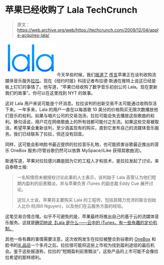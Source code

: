 # 苹果已经收购了 Lala TechCrunch

> 原文：<https://web.archive.org/web/https://techcrunch.com/2009/12/04/apple-acquires-lala/>

![](img/71d36ee72c6710b132990200bb4f79fc.png)今天早些时候，我们[报道了](https://web.archive.org/web/20221006110948/http://www.beta.techcrunch.com/2009/12/04/apple-talks-acquire-lala/) [传言](https://web.archive.org/web/20221006110948/http://www.techmeme.com/091204/p45#a091204p45)苹果正在谈判收购流媒体音乐服务[拉拉](https://web.archive.org/web/20221006110948/http://www.lala.com/)。现在《纽约时报》科技记者布拉德·斯通在推特上说这已经是板上钉钉的事情了。他写道，“苹果已经收购了数字音乐初创公司 Lala。现在更新我们的故事”。你可以在这里找到 NYT 的故事。

这对 Lala 用户来说可能是个坏消息。拉拉谈判的创新交易不太可能通过收购存活下来。一年多来，Lala 的用户一直在以每首歌 10 美分的价格购买无限次数播放他们音乐的权利。如果与唱片公司的交易泡汤，拉拉可能会失去播放这些歌曲的权利。换句话说，用户花在网络歌曲上的所有钱都可能付之东流。如果这些交易被取消，希望苹果会重新谈判，至少涵盖现有的购买，直到它发布自己的流媒体音乐服务。我们已经联系了拉拉，但还没有回音。

同样，这可能会影响脸书最近提供的拉拉音乐礼物，也可能损害谷歌最近推出的音乐 OneBox 服务(尽管谷歌仍然可以依靠 MySpace/iLike 获得其歌曲流)。

斯通写道，苹果对拉拉感兴趣是因为它的工程人才和技术，是拉拉发起了讨论。来自泰晤士报:

> 一名知情但未被授权讨论此事的人士表示，谈判始于 Lala 高管认为他们短期内盈利的前景黯淡，并与苹果负责 iTunes 的副总裁 Eddy Cue 展开讨论。
> 
> 这位人士说，苹果将主要购买 Lala 的工程师，包括其精力充沛的联合创始人比尔·阮(Bill Nguyen)，以及他们在云服务方面的经验。

这笔交易合情合理。似乎不可避免的是，苹果最终将推出自己的基于云的流媒体音乐服务。这就是[确切地说【Lala 是什么——云中的 iTunes，有一些有趣的定价机制。](https://web.archive.org/web/20221006110948/http://www.beta.techcrunch.com/2008/10/20/lala-may-have-just-built-the-next-revolution-in-digital-music/)

其他一些有趣的事情需要注意。这次收购发生在拉拉被整合到谷歌的 [OneBox](https://web.archive.org/web/20221006110948/http://www.beta.techcrunch.com/2009/10/28/live-from-hollywood-googles-music-onebox-debuts-powered-by-myspace-and-lala/) 和脸书的[礼品店](https://web.archive.org/web/20221006110948/http://www.beta.techcrunch.com/2009/10/21/facebooks-gift-shop-to-sing-a-new-tune/)一个多月之后。拉拉很可能将这些上市视为找到盈利途径的最后机会。鉴于这些报道称，拉拉的“短期盈利前景黯淡”，这些产品的上市可能不会像拉拉希望的那样顺利。